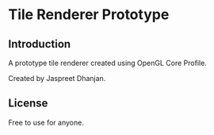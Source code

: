 # Tile Renderer Prototype

<h2>Introduction</h2>
A prototype tile renderer created using OpenGL Core Profile.

Created by Jaspreet Dhanjan.

<h2>License</h2>
Free to use for anyone.
